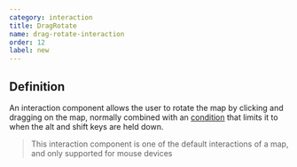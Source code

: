 ```yaml
---
category: interaction
title: DragRotate
name: drag-rotate-interaction
order: 12
label: new
---
```


## Definition

An interaction component allows the user to rotate the map by clicking and 
dragging on the map, normally combined with an 
[condition](https://openlayers.org/en/v8.1.0/apidoc/module-ol_events_condition.html) 
that limits it to when the alt and shift keys are held down.

> This interaction component is one of the default interactions of a map, and 
only supported for mouse devices
